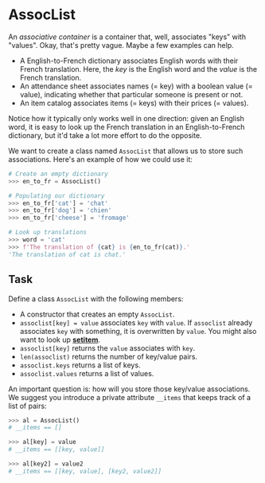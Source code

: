# AssocList

An _associative container_ is a container that, well, associates "keys" with "values".
Okay, that's pretty vague.
Maybe a few examples can help.

* A English-to-French dictionary associates English words with their French translation.
  Here, the _key_ is the English word and the _value_ is the French translation.
* An attendance sheet associates names (= key) with a boolean value (= value), indicating whether that particular someone is present or not.
* An item catalog associates items (= keys) with their prices (= values).

Notice how it typically only works well in one direction: given an English word, it is easy to look up the French translation in an English-to-French dictionary, but it'd take a lot more effort to do the opposite.

We want to create a class named `AssocList` that allows us to store such associations.
Here's an example of how we could use it:

```python
# Create an empty dictionary
>>> en_to_fr = AssocList()

# Populating our dictionary
>>> en_to_fr['cat'] = 'chat'
>>> en_to_fr['dog'] = 'chien'
>>> en_to_fr['cheese'] = 'fromage'

# Look up translations
>>> word = 'cat'
>>> f'The translation of {cat} is {en_to_fr(cat)}.'
'The translation of cat is chat.'
```

## Task

Define a class `AssocList` with the following members:

* A constructor that creates an empty `AssocList`.
* `assoclist[key] = value` associates `key` with `value`.
  If `assoclist` already associates `key` with something, it is overwritten by `value`.
  You might also want to look up [__setitem__](https://docs.python.org/3/reference/datamodel.html#object.__setitem__).
* `assoclist[key]` returns the `value` associates with `key`.
* `len(assoclist)` returns the number of key/value pairs.
* `assoclist.keys` returns a list of keys.
* `assoclist.values` returns a list of values.

An important question is: how will you store those key/value associations.
We suggest you introduce a private attribute `__items` that keeps track of a list of pairs:

```python
>>> al = AssocList()
# __items == []

>>> al[key] = value
# __items == [[key, value]]

>>> al[key2] = value2
# __items == [[key, value], [key2, value2]]
```
